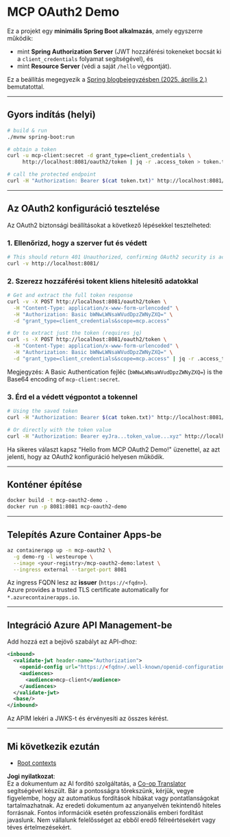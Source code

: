 <!--
CO_OP_TRANSLATOR_METADATA:
{
  "original_hash": "2d6413f234258f6bbc8189c463e510ee",
  "translation_date": "2025-06-02T19:27:20+00:00",
  "source_file": "05-AdvancedTopics/mcp-oauth2-demo/README.md",
  "language_code": "hu"
}
-->
# MCP OAuth2 Demo

Ez a projekt egy **minimális Spring Boot alkalmazás**, amely egyszerre működik:

* mint **Spring Authorization Server** (JWT hozzáférési tokeneket bocsát ki a `client_credentials` folyamat segítségével), és  
* mint **Resource Server** (védi a saját `/hello` végpontját).

Ez a beállítás megegyezik a [Spring blogbejegyzésben (2025. április 2.)](https://spring.io/blog/2025/04/02/mcp-server-oauth2) bemutatottal.

---

## Gyors indítás (helyi)

```bash
# build & run
./mvnw spring-boot:run

# obtain a token
curl -u mcp-client:secret -d grant_type=client_credentials \
     http://localhost:8081/oauth2/token | jq -r .access_token > token.txt

# call the protected endpoint
curl -H "Authorization: Bearer $(cat token.txt)" http://localhost:8081/hello
```

---

## Az OAuth2 konfiguráció tesztelése

Az OAuth2 biztonsági beállításokat a következő lépésekkel tesztelheted:

### 1. Ellenőrizd, hogy a szerver fut és védett

```bash
# This should return 401 Unauthorized, confirming OAuth2 security is active
curl -v http://localhost:8081/
```

### 2. Szerezz hozzáférési tokent kliens hitelesítő adatokkal

```bash
# Get and extract the full token response
curl -v -X POST http://localhost:8081/oauth2/token \
  -H "Content-Type: application/x-www-form-urlencoded" \
  -H "Authorization: Basic bWNwLWNsaWVudDpzZWNyZXQ=" \
  -d "grant_type=client_credentials&scope=mcp.access"

# Or to extract just the token (requires jq)
curl -s -X POST http://localhost:8081/oauth2/token \
  -H "Content-Type: application/x-www-form-urlencoded" \
  -H "Authorization: Basic bWNwLWNsaWVudDpzZWNyZXQ=" \
  -d "grant_type=client_credentials&scope=mcp.access" | jq -r .access_token > token.txt
```

Megjegyzés: A Basic Authentication fejléc (`bWNwLWNsaWVudDpzZWNyZXQ=`) is the Base64 encoding of `mcp-client:secret`.

### 3. Érd el a védett végpontot a tokennel

```bash
# Using the saved token
curl -H "Authorization: Bearer $(cat token.txt)" http://localhost:8081/hello

# Or directly with the token value
curl -H "Authorization: Bearer eyJra...token_value...xyz" http://localhost:8081/hello
```

Ha sikeres választ kapsz "Hello from MCP OAuth2 Demo!" üzenettel, az azt jelenti, hogy az OAuth2 konfiguráció helyesen működik.

---

## Konténer építése

```bash
docker build -t mcp-oauth2-demo .
docker run -p 8081:8081 mcp-oauth2-demo
```

---

## Telepítés **Azure Container Apps**-be

```bash
az containerapp up -n mcp-oauth2 \
  -g demo-rg -l westeurope \
  --image <your-registry>/mcp-oauth2-demo:latest \
  --ingress external --target-port 8081
```

Az ingress FQDN lesz az **issuer** (`https://<fqdn>`).  
Azure provides a trusted TLS certificate automatically for `*.azurecontainerapps.io`.

---

## Integráció **Azure API Management**-be

Add hozzá ezt a bejövő szabályt az API-dhoz:

```xml
<inbound>
  <validate-jwt header-name="Authorization">
    <openid-config url="https://<fqdn>/.well-known/openid-configuration"/>
    <audiences>
      <audience>mcp-client</audience>
    </audiences>
  </validate-jwt>
  <base/>
</inbound>
```

Az APIM lekéri a JWKS-t és érvényesíti az összes kérést.

---

## Mi következik ezután

- [Root contexts](../mcp-root-contexts/README.md)

**Jogi nyilatkozat**:  
Ez a dokumentum az AI fordító szolgáltatás, a [Co-op Translator](https://github.com/Azure/co-op-translator) segítségével készült. Bár a pontosságra törekszünk, kérjük, vegye figyelembe, hogy az automatikus fordítások hibákat vagy pontatlanságokat tartalmazhatnak. Az eredeti dokumentum az anyanyelvén tekintendő hiteles forrásnak. Fontos információk esetén professzionális emberi fordítást javaslunk. Nem vállalunk felelősséget az ebből eredő félreértésekért vagy téves értelmezésekért.